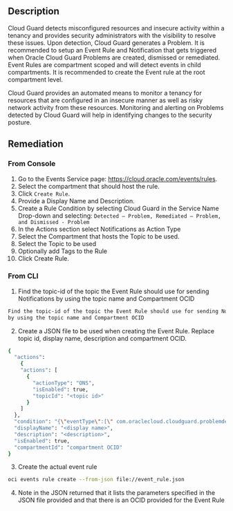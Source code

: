 ## Description

Cloud Guard detects misconfigured resources and insecure activity within a tenancy and provides security administrators with the visibility to resolve these issues. Upon detection, Cloud Guard generates a Problem. It is recommended to setup an Event Rule and Notification that gets triggered when Oracle Cloud Guard Problems are created, dismissed or remediated. Event Rules are compartment scoped and will detect events in child compartments. It is recommended to create the Event rule at the root compartment level.

Cloud Guard provides an automated means to monitor a tenancy for resources that are configured in an insecure manner as well as risky network activity from these resources. Monitoring and alerting on Problems detected by Cloud Guard will help in identifying changes to the security posture.

## Remediation

### From Console

1. Go to the Events Service page: https://cloud.oracle.com/events/rules.
2. Select the compartment that should host the rule.
3. Click `Create Rule`.
4. Provide a Display Name and Description.
5. Create a Rule Condition by selecting Cloud Guard in the Service Name Drop-down and selecting: `Detected – Problem, Remediated – Problem, and Dismissed - Problem`
6. In the Actions section select Notifications as Action Type
7. Select the Compartment that hosts the Topic to be used.
8. Select the Topic to be used
9. Optionally add Tags to the Rule
10. Click Create Rule.

### From CLI

1. Find the topic-id of the topic the Event Rule should use for sending Notifications by using the topic name and Compartment OCID

```bash
Find the topic-id of the topic the Event Rule should use for sending Notifications
by using the topic name and Compartment OCID
```

2. Create a JSON file to be used when creating the Event Rule. Replace topic id, display name, description and compartment OCID.

```bash
{
  "actions":
    {
    "actions": [
      {
        "actionType": "ONS",
        "isEnabled": true,
        "topicId": "<topic id>"
      }
    ]
  },
  "condition": "{\"eventType\":[\" com.oraclecloud.cloudguard.problemdetected\",\"com.oraclecloudcloudguardproblemdismissed\",\"com.oraclecloud.cloudguard.problemremediated\"],\"data\":{}}",
  "displayName": "<display name>",
  "description": "<description>",
  "isEnabled": true,
  "compartmentId": "compartment OCID"
}
```

3. Create the actual event rule

```bash
oci events rule create --from-json file://event_rule.json
```

4. Note in the JSON returned that it lists the parameters specified in the JSON file
provided and that there is an OCID provided for the Event Rule
